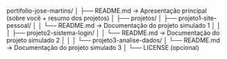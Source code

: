 portifolio-jose-martins/
│
├── README.md                → Apresentação principal (sobre você + resumo dos projetos)
│
├── projetos/
│   ├── projeto1-site-pessoal/
│   │   └── README.md        → Documentação do projeto simulado 1
│   │
│   ├── projeto2-sistema-login/
│   │   └── README.md        → Documentação do projeto simulado 2
│   │
│   └── projeto3-analise-dados/
│       └── README.md        → Documentação do projeto simulado 3
│
└── LICENSE (opcional)
